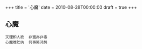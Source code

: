+++
title = '心魔'
date = 2010-08-28T00:00:00
draft = true
+++
## 心魔

```text
天理即人欲  非蜜亦非毒
心魔难贮纳  何事笑鸿鹄
```
